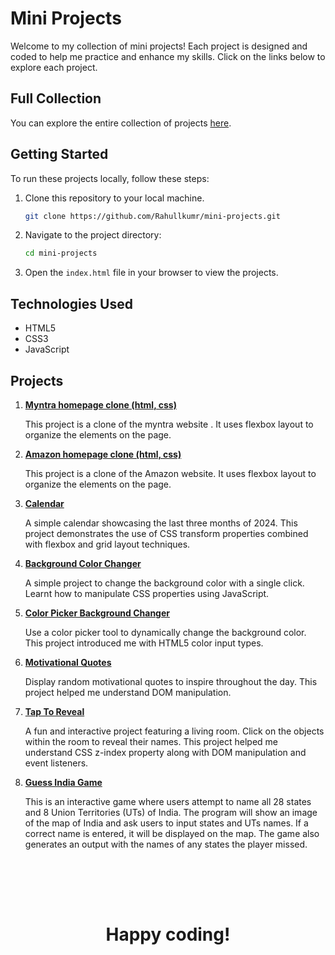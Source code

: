 # Mini Projects

Welcome to my collection of mini projects! Each project is designed and coded to help me practice and enhance my skills. Click on the links below to explore each project.

## Full Collection

You can explore the entire collection of projects [here](https://rahullkumr.github.io/mini-projects/).

## Getting Started

To run these projects locally, follow these steps:

1. Clone this repository to your local machine.

    ```bash
    git clone https://github.com/Rahullkumr/mini-projects.git
    ```

2. Navigate to the project directory:

    ```bash 
    cd mini-projects
    ```

3. Open the `index.html` file in your browser to view the projects.

## Technologies Used

- HTML5
- CSS3
- JavaScript

## Projects

1. **[Myntra homepage clone (html, css)](https://myntrahomepageclone.vercel.app/)**  

   This project is a clone of the myntra website . It uses flexbox layout to organize the elements on the page.

2. **[Amazon homepage clone (html, css)](https://amazonhomepageclone.vercel.app/)**  

   This project is a clone of the Amazon website. It uses flexbox layout to organize the elements on the page.

3. **[Calendar](https://rahullkumr.github.io/mini-projects/projects/01_calendar.html)** 

   A simple calendar showcasing the last three months of 2024. This project demonstrates the use of CSS transform properties combined with flexbox and grid layout techniques.

4. **[Background Color Changer](https://rahullkumr.github.io/mini-projects/projects/02_bgchanger.html)**  

   A simple project to change the background color with a single click. Learnt how to manipulate CSS properties using JavaScript.

5. **[Color Picker Background Changer](https://rahullkumr.github.io/mini-projects/projects/03_colorPicker.html)**  

   Use a color picker tool to dynamically change the background color. This project introduced me with HTML5 color input types.

6. **[Motivational Quotes](https://rahullkumr.github.io/mini-projects/projects/04_motivateMe.html)**  

   Display random motivational quotes to inspire throughout the day. This project helped me understand DOM manipulation.

7. **[Tap To Reveal](https://rahullkumr.github.io/mini-projects/projects/05_tapToReveal.html)**  

   A fun and interactive project featuring a living room. Click on the objects within the room to reveal their names. This project helped me understand CSS z-index property along with DOM manipulation and event listeners.

8. **[Guess India Game](https://rahullkumr.github.io/mini-projects/projects/06_guessIndia.html)** 

   This is an interactive game where users attempt to name all 28 states and 8 Union Territories (UTs) of India. The program will show an image of the map of India and ask users to input states and UTs names. If a correct name is entered, it will be displayed on the map. The game also generates an output with the names of any states the player missed.

<br/><br/>
--- 
<h1 align='center'>Happy coding!</h1>